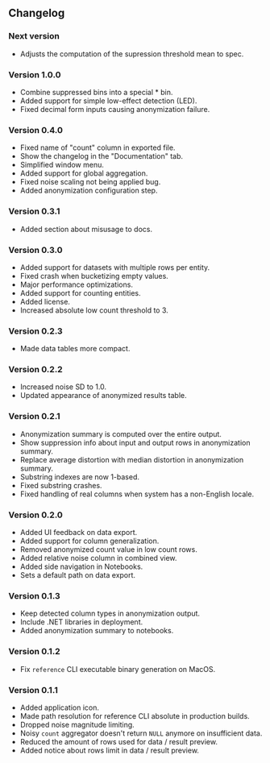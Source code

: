 ## Changelog

### Next version

- Adjusts the computation of the supression threshold mean to spec.

### Version 1.0.0

- Combine suppressed bins into a special * bin.
- Added support for simple low-effect detection (LED).
- Fixed decimal form inputs causing anonymization failure.

### Version 0.4.0

- Fixed name of "count" column in exported file.
- Show the changelog in the "Documentation" tab.
- Simplified window menu.
- Added support for global aggregation.
- Fixed noise scaling not being applied bug.
- Added anonymization configuration step.

### Version 0.3.1

- Added section about misusage to docs.

### Version 0.3.0

- Added support for datasets with multiple rows per entity.
- Fixed crash when bucketizing empty values.
- Major performance optimizations.
- Added support for counting entities.
- Added license.
- Increased absolute low count threshold to 3.

### Version 0.2.3

- Made data tables more compact.

### Version 0.2.2

- Increased noise SD to 1.0.
- Updated appearance of anonymized results table.

### Version 0.2.1

- Anonymization summary is computed over the entire output.
- Show suppression info about input and output rows in anonymization summary.
- Replace average distortion with median distortion in anonymization summary.
- Substring indexes are now 1-based.
- Fixed substring crashes.
- Fixed handling of real columns when system has a non-English locale.

### Version 0.2.0

- Added UI feedback on data export.
- Added support for column generalization.
- Removed anonymized count value in low count rows.
- Added relative noise column in combined view.
- Added side navigation in Notebooks.
- Sets a default path on data export.

### Version 0.1.3

- Keep detected column types in anonymization output.
- Include .NET libraries in deployment.
- Added anonymization summary to notebooks.

### Version 0.1.2

- Fix `reference` CLI executable binary generation on MacOS.

### Version 0.1.1

- Added application icon.
- Made path resolution for reference CLI absolute in production builds.
- Dropped noise magnitude limiting.
- Noisy `count` aggregator doesn't return `NULL` anymore on insufficient data.
- Reduced the amount of rows used for data / result preview.
- Added notice about rows limit in data / result preview.

